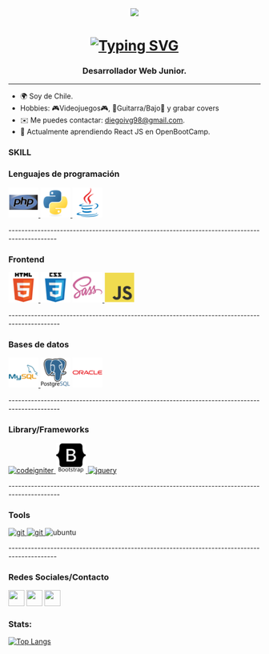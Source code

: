 <div id="header" align="center">
  <img src="https://media.giphy.com/media/QNFhOolVeCzPQ2Mx85/giphy.gif" width="200"/>
</div>

<h1 align="center">
<a href="https://git.io/typing-svg"><img src="https://readme-typing-svg.herokuapp.com?font=Fira+Code&pause=1000&center=true&vCenter=true&width=435&lines=Hola+Mundo%2C+soy+Diego+Vistoso" alt="Typing SVG" /></a>
</h1>
<h3 align="center">Desarrollador Web Junior.</h3>

-----------------------------------------

* 🌍  Soy de Chile.
* Hobbies: 🎮Videojuegos🎮, 🎸Guitarra/Bajo🎸 y grabar covers
* ✉️  Me puedes contactar: [diegoivg98@gmail.com](mailto:diegoivg98@gmail.com).
* 🧠  Actualmente aprendiendo React JS en OpenBootCamp.

### SKILL

### Lenguajes de programación
<p align="left"> 
<a href="https://www.php.net" target="_blank" rel="noreferrer"> <img src="https://raw.githubusercontent.com/devicons/devicon/master/icons/php/php-original.svg" alt="php" width="60" height="60"/> </a>
<a href="https://www.python.org" target="_blank" rel="noreferrer"> <img src="https://raw.githubusercontent.com/devicons/devicon/master/icons/python/python-original.svg" alt="python" width="60" height="60"/> </a> 
<a href="https://www.java.com" target="_blank" rel="noreferrer"> <img src="https://raw.githubusercontent.com/devicons/devicon/master/icons/java/java-original.svg" alt="java" width="60" height="60"/> </a>
</p>
---------------------------------------------------------------------------------------------

### Frontend
<p align="left">
<a href="https://www.w3.org/html/" target="_blank" rel="noreferrer"> <img src="https://raw.githubusercontent.com/devicons/devicon/master/icons/html5/html5-original-wordmark.svg" alt="html5" width="60" height="60"/> </a>
<img src="https://raw.githubusercontent.com/devicons/devicon/master/icons/css3/css3-original-wordmark.svg" alt="css3" width="60" height="60"/> </a>
<a href="https://sass-lang.com" target="_blank" rel="noreferrer"> <img src="https://raw.githubusercontent.com/devicons/devicon/master/icons/sass/sass-original.svg" alt="sass" width="60" height="60"/> </a> 
<a href="https://developer.mozilla.org/en-US/docs/Web/JavaScript" target="_blank" rel="noreferrer"> <img src="https://raw.githubusercontent.com/devicons/devicon/master/icons/javascript/javascript-original.svg" alt="javascript" width="60" height="60"/> </a>
</p>
----------------------------------------------------------------------------------------------

### Bases de datos
<p align="left">
<a href="https://www.mysql.com/" target="_blank" rel="noreferrer"> <img src="https://raw.githubusercontent.com/devicons/devicon/master/icons/mysql/mysql-original-wordmark.svg" alt="mysql" width="60" height="60"/> </a>
<img src="https://raw.githubusercontent.com/devicons/devicon/master/icons/postgresql/postgresql-original-wordmark.svg" alt="postgresql" width="60" height="60"/> </a>
<img src="https://raw.githubusercontent.com/devicons/devicon/master/icons/oracle/oracle-original.svg" alt="oracle" width="60" height="60"/>
</p>
----------------------------------------------------------------------------------------------

### Library/Frameworks
<p align="left">
<a href="https://codeigniter.com" target="_blank" rel="noreferrer"> <img src="https://cdn.worldvectorlogo.com/logos/codeigniter.svg" alt="codeigniter" width="60" height="60"/> </a>
<a href="https://getbootstrap.com" target="_blank" rel="noreferrer"> <img src="https://raw.githubusercontent.com/devicons/devicon/master/icons/bootstrap/bootstrap-plain-wordmark.svg" alt="bootstrap" width="60" height="60"/> </a>
<a href="https://jquery.com/"><img src="https://raw.githubusercontent.com/danielcranney/readme-generator/main/public/icons/skills/jquery-colored.svg" alt="jquery" width="60" height="60"/></a>
</p>
----------------------------------------------------------------------------------------------


### Tools
<p align="left">
<a href="https://git-scm.com/" target="_blank" rel="noreferrer"> <img src="https://www.vectorlogo.zone/logos/git-scm/git-scm-icon.svg" alt="git" width="60" height="60"/> </a> 
<a href="https://code.visualstudio.com" target="_blank" rel="noreferrer"> <img src="https://upload.vectorlogo.zone/logos/visualstudio_code/images/a4381320-f83c-4a29-9db3-b241c1d096b1.svg" alt="git" width="60" height="60"/> </a> 
<a target="_blank" rel="noreferrer"> <img src="https://github.com/get-icon/geticon/raw/master/icons/ubuntu.svg" alt="ubuntu" width="60" height="60"/> </a> 
</p>
---------------------------------------------------------------------------------------------

### Redes Sociales/Contacto

<p align="left"><a href="https://www.linkedin.com/in/diego-vistoso/" target="_blank" rel="noreferrer"><img src="https://raw.githubusercontent.com/danielcranney/readme-generator/main/public/icons/socials/linkedin.svg" width="32" height="32" /></a>
<a href="https://www.instagram.com/diegoivg98.exe/" target="_blank" rel="noreferrer"><img src="https://raw.githubusercontent.com/danielcranney/readme-generator/main/public/icons/socials/instagram.svg" width="32" height="32" /></a>
<a href="https://discord.gg/diegoivg98#3338" target="_blank" rel="noreferrer"><img src="https://raw.githubusercontent.com/danielcranney/readme-generator/main/public/icons/socials/discord.svg" width="32" height="32" /></a>
</p>

### Stats:

[![Top Langs](https://github-readme-stats.vercel.app/api/top-langs/?username=diegoivg98&layout=compact)](https://github.com/anuraghazra/github-readme-stats)
